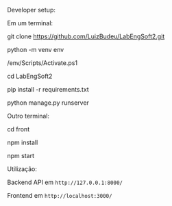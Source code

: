 Developer setup:

Em um terminal:

git clone https://github.com/LuizBudeu/LabEngSoft2.git

python -m venv env

/env/Scripts/Activate.ps1

cd LabEngSoft2

pip install -r requirements.txt

python manage.py runserver

Outro terminal:

cd front

npm install

npm start

Utilização:

Backend API em `http://127.0.0.1:8000/`

Frontend em `http://localhost:3000/`

